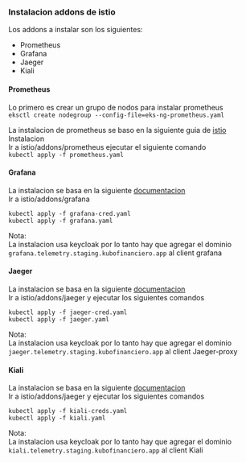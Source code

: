 ### Instalacion addons de istio  
Los addons a instalar son los siguientes:  
- Prometheus  
- Grafana  
- Jaeger  
- Kiali  

#### Prometheus  
Lo primero es crear un grupo de nodos para instalar prometheus  
`eksctl create nodegroup --config-file=eks-ng-prometheus.yaml`

La instalacion de prometheus se baso en la siguiente guia de [istio](https://istio.io/latest/docs/ops/integrations/prometheus/)  
Instalacion  
Ir a istio/addons/prometheus ejecutar el siguiente comando  
`kubectl apply -f prometheus.yaml`  

#### Grafana  

La instalacion se basa en la siguiente [documentacion](https://istio.io/latest/docs/ops/integrations/grafana/)  
Ir a istio/addons/grafana  
```
kubectl apply -f grafana-cred.yaml
kubectl apply -f grafana.yaml
```   
Nota:  
La instalacion usa keycloak por lo tanto hay que agregar el dominio `grafana.telemetry.staging.kubofinanciero.app` al client grafana  

#### Jaeger  
La instalacion se basa en la siguiente [documentacion](https://istio.io/latest/docs/ops/integrations/jaeger/)  
Ir a istio/addons/jaeger y ejecutar los siguientes comandos  
```
kubectl apply -f jaeger-cred.yaml
kubectl apply -f jaeger.yaml
```  
Nota:  
La instalacion usa keycloak por lo tanto hay que agregar el dominio `jaeger.telemetry.staging.kubofinanciero.app` al client Jaeger-proxy    

#### Kiali  
La instalacion se basa en la siguiente [documentacion](https://istio.io/latest/docs/ops/integrations/kiali/)  
Ir a istio/addons/jaeger y ejecutar los siguientes comandos  
```
kubectl apply -f kiali-creds.yaml
kubectl apply -f kiali.yaml
```  
Nota:  
La instalacion usa keycloak por lo tanto hay que agregar el dominio `kiali.telemetry.staging.kubofinanciero.app` al client Kiali  
